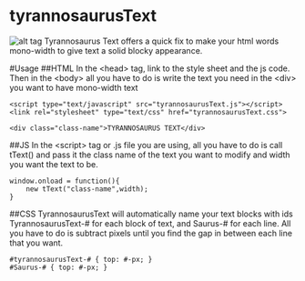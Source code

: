# tyrannosaurusText
![alt tag](https://raw.github.com/pjflanagan/tyrannosaurusText/tText.png)
Tyrannosaurus Text offers a quick fix to make your html words mono-width to give text a solid blocky appearance.

#Usage
##HTML 
In the &lt;head&gt; tag, link to the style sheet and the js code. 
Then in the &lt;body&gt; all you have to do is write the text you need in the &lt;div&gt; you want to have mono-width text
```
<script type="text/javascript" src="tyrannosaurusText.js"></script>
<link rel="stylesheet" type="text/css" href="tyrannosaurusText.css">

<div class="class-name">TYRANNOSAURUS TEXT</div>
```
##JS
In the &lt;script&gt; tag or .js file you are using, all you have to do is call tText() and pass it the class name of the text you want to modify and width you want the text to be.
```
window.onload = function(){
	new tText("class-name",width);
}
```
##CSS
TyrannosaurusText will automatically name your text blocks with ids TyrannosaurusText-# for each block of text, and Saurus-# for each line. All you have to do is subtract pixels until you find the gap in between each line that you want.
```
#tyrannosaurusText-# { top: #-px; }
#Saurus-# { top: #-px; }
```
